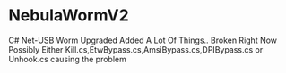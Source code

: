 # NebulaWormV2
C# Net-USB Worm Upgraded
Added A Lot Of Things..
Broken Right Now Possibly Either Kill.cs,EtwBypass.cs,AmsiBypass.cs,DPIBypass.cs or Unhook.cs causing the problem 
